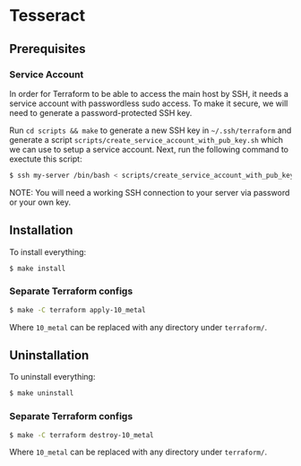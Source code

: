 # Tesseract

## Prerequisites

### Service Account

In order for Terraform to be able to access the main host by SSH, it needs a service account with passwordless sudo access. To make it secure, we will need to generate a password-protected SSH key.

Run `cd scripts && make` to generate a new SSH key in `~/.ssh/terraform` and generate a script `scripts/create_service_account_with_pub_key.sh` which we can use to setup a service account. Next, run the following command to exectute this script:

```bash
$ ssh my-server /bin/bash < scripts/create_service_account_with_pub_key.sh
```

NOTE: You will need a working SSH connection to your server via password or your own key.

## Installation

To install everything:

```bash
$ make install
```

### Separate Terraform configs

```bash
$ make -C terraform apply-10_metal
```

Where `10_metal` can be replaced with any directory under `terraform/`.

## Uninstallation

To uninstall everything:

```bash
$ make uninstall
```

### Separate Terraform configs

```bash
$ make -C terraform destroy-10_metal
```

Where `10_metal` can be replaced with any directory under `terraform/`.